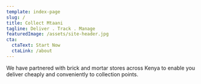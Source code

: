 ```yaml
---
template: index-page
slug: /
title: Collect Mtaani
tagline: Deliver . Track . Manage
featuredImage: /assets/site-header.jpg
cta:
  ctaText: Start Now
  ctaLink: /about
---
```

We have partnered with brick and mortar stores across Kenya to enable you deliver cheaply and conveniently to collection points.